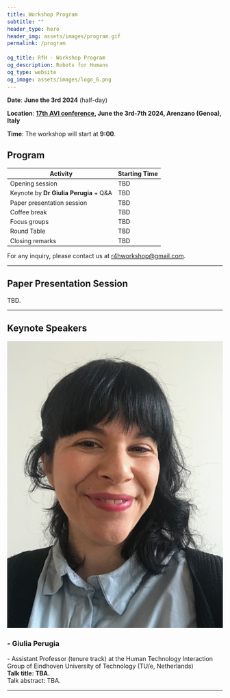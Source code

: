 ```yaml
---
title: Workshop Program
subtitle: ""
header_type: hero
header_img: assets/images/program.gif
permalink: /program

og_title: RfH - Workshop Program
og_description: Robots for Humans
og_type: website
og_image: assets/images/logo_6.png
---
```


**Date**: **June the 3rd 2024** (half-day)

**Location**:  **[17th AVI conference](https://avi2024.dibris.unige.it/), June the 3rd-7th 2024, Arenzano (Genoa), Italy**

**Time**: The workshop will start at **9:00**.

<!--**Attend Online**: [**Zoom link** (TDB)]()-->

## Program

| **Activity**                             | **Starting Time**  |
|------------------------------------------|--------------------------------|
| Opening session                          | TBD                            |
| Keynote by **Dr Giulia Perugia** + Q&A   | TBD                            |
| Paper presentation session               | TBD                            |
| Coffee break                             | TBD                            |
| Focus groups                             | TBD                            |
| Round Table                              | TBD                            |
| Closing remarks                          | TBD                            |

For any inquiry, please contact us at [r4hworkshop@gmail.com](mailto:r4hworkshop@gmail.com).

 ---

## Paper Presentation Session

TBD.

<!-- 

Authors will have **5 minutes** to showcase their contribution live, followed by **3 minutes** for Questions & Answers.

The contributions will be presented in the following order:
1. [**Towards the use of a social mediator robot in a school setting**](/ground-workshop/cooper), *Sara Cooper and Randy Gomez*
   
2. [**Group Storytelling in Learning Activities Using ChatGPT for Story Generation**](/ground-workshop/rusu), *Anne-Marie Rusu and Daniel Carnieto Tozadore*
   
3. [**Detecting agreement in multi-party dialogue - evaluating speaker diarisation versus a procedural baseline to enhance user engagement.**](/ground-workshop/addlesee), *Angus Addlesee, Daniel Denley, Andy Edmondson, Nancie Gunson, Daniel Hernandez Garcia, Alexandre Kha, Oliver Lemon, James Ndubuisi, Neil O'Reilly, Lia Perochaud, Raphaël Valeri, Miebaka Worika*
   
4. [**Detecting Agreement in Multi-party Conversational AI**](/ground-workshop/schauer), *Laura Schauer, Jason Sweeney, Charlie Lyttle, Zein Said, Aron Szeles, Cale Clark, Nancie Gunson, Katie McAskill, Xander Wickham, Tom	Byas, Daniel Hernandez Garcia, Angus Addlesee, Oliver Lemon*
   
5. [**Asch Meets HRI - Human Conformity to Robot Groups**](/ground-workshop/bernotat), *Jasmin Bernotat, Doreen Jirak, Eduardo Benitez Sandoval, Francisco Cruz* 

-->

---

## Keynote Speakers

<section class="light">
    <div class="container py-2">
        <article class="postcard light blue">
            <a class="postcard__img_link" href="#">
                <img class="postcard__img" src="assets/images/keynote_GP.png" alt="Giulia Perugia" />
            </a>
            <div class="postcard__text t-dark">
                <h1 class="postcard__title blue">- Giulia Perugia</h1>
                <div class="postcard__subtitle small">
				- Assistant Professor (tenure track) at the Human Technology Interaction Group of Eindhoven University of Technology (TU/e, Netherlands)
				</div>
                <div class="postcard__bar"></div>
                <div class="postcard__preview-txt"><b>Talk title: TBA.</b> <br> Talk abstract: TBA.</div>
            </div>
        </article>
    </div>
</section>

---